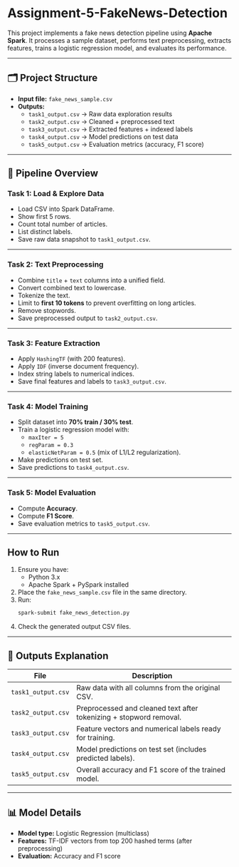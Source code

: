 # Assignment-5-FakeNews-Detection

This project implements a fake news detection pipeline using **Apache Spark**. It processes a sample dataset, performs text preprocessing, extracts features, trains a logistic regression model, and evaluates its performance.  

---

## 🗂 **Project Structure**
- **Input file:** `fake_news_sample.csv`
- **Outputs:**
  - `task1_output.csv` → Raw data exploration results
  - `task2_output.csv` → Cleaned + preprocessed text
  - `task3_output.csv` → Extracted features + indexed labels
  - `task4_output.csv` → Model predictions on test data
  - `task5_output.csv` → Evaluation metrics (accuracy, F1 score)

---

## 🔧 **Pipeline Overview**

### **Task 1: Load & Explore Data**
- Load CSV into Spark DataFrame.
- Show first 5 rows.
- Count total number of articles.
- List distinct labels.
- Save raw data snapshot to `task1_output.csv`.

---

### **Task 2: Text Preprocessing**
- Combine `title` + `text` columns into a unified field.
- Convert combined text to lowercase.
- Tokenize the text.
- Limit to **first 10 tokens** to prevent overfitting on long articles.
- Remove stopwords.
- Save preprocessed output to `task2_output.csv`.

---

### **Task 3: Feature Extraction**
- Apply `HashingTF` (with 200 features).
- Apply `IDF` (inverse document frequency).
- Index string labels to numerical indices.
- Save final features and labels to `task3_output.csv`.

---

### **Task 4: Model Training**
- Split dataset into **70% train / 30% test**.
- Train a logistic regression model with:
  - `maxIter = 5`
  - `regParam = 0.3`
  - `elasticNetParam = 0.5` (mix of L1/L2 regularization).
- Make predictions on test set.
- Save predictions to `task4_output.csv`.

---

### **Task 5: Model Evaluation**
- Compute **Accuracy**.
- Compute **F1 Score**.
- Save evaluation metrics to `task5_output.csv`.

---

##  **How to Run**
1. Ensure you have:
   - Python 3.x
   - Apache Spark + PySpark installed
2. Place the `fake_news_sample.csv` file in the same directory.
3. Run:
   ```bash
   spark-submit fake_news_detection.py
   ```
4. Check the generated output CSV files.

---

## 📁 **Outputs Explanation**
| File                  | Description                                               |
|-----------------------|-----------------------------------------------------------|
| `task1_output.csv`    | Raw data with all columns from the original CSV.           |
| `task2_output.csv`    | Preprocessed and cleaned text after tokenizing + stopword removal. |
| `task3_output.csv`    | Feature vectors and numerical labels ready for training.  |
| `task4_output.csv`    | Model predictions on test set (includes predicted labels).|
| `task5_output.csv`    | Overall accuracy and F1 score of the trained model.       |

---

## 📊 **Model Details**
- **Model type:** Logistic Regression (multiclass)
- **Features:** TF-IDF vectors from top 200 hashed terms (after preprocessing)
- **Evaluation:** Accuracy and F1 score
